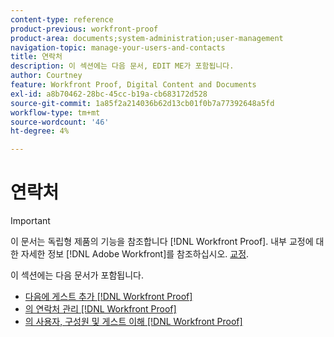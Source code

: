 ```yaml
---
content-type: reference
product-previous: workfront-proof
product-area: documents;system-administration;user-management
navigation-topic: manage-your-users-and-contacts
title: 연락처
description: 이 섹션에는 다음 문서, EDIT ME가 포함됩니다.
author: Courtney
feature: Workfront Proof, Digital Content and Documents
exl-id: a8b70462-28bc-45cc-b19a-cb683172d528
source-git-commit: 1a85f2a214036b62d13cb01f0b7a77392648a5fd
workflow-type: tm+mt
source-wordcount: '46'
ht-degree: 4%

---
```


# 연락처

>[!IMPORTANT]
>
>이 문서는 독립형 제품의 기능을 참조합니다 [!DNL Workfront Proof]. 내부 교정에 대한 자세한 정보 [!DNL Adobe Workfront]를 참조하십시오. [교정](../../../review-and-approve-work/proofing/proofing.md).

이 섹션에는 다음 문서가 포함됩니다.

* [다음에 게스트 추가 [!DNL Workfront Proof]](../../../workfront-proof/wp-mnguserscontacts/contacts/add-guest.md)
* [의 연락처 관리 [!DNL Workfront Proof]](../../../workfront-proof/wp-mnguserscontacts/contacts/manage-contacts.md)
* [의 사용자, 구성원 및 게스트 이해 [!DNL Workfront Proof]](../../../workfront-proof/wp-mnguserscontacts/contacts/use-members-guests.md)
